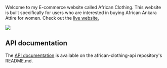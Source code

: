 Welcome to my E-commerce website called African Clothing.  This website is built specifically for users who are interested in buying African Ankara Attire for women. 
Check out the [live website.](https://african-clothing.mayenthedeveloper.vercel.app/)

![](landing.png)

## API documentation
The [API documentation](https://github.com/Mayenthedeveloper/My-African-Clothing-api/blob/master/README.md) is available on the african-clothing-api repository's README.md.
